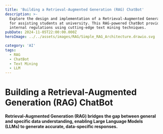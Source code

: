```yaml
---
title: 'Building a Retrieval-Augmented Generation (RAG) ChatBot'
description: >-
  Explore the design and implementation of a Retrieval-Augmented Generation (RAG) ChatBot
  for assisting students at university. This RAG-powered ChatBot provides information about
  internal regulations using cutting-edge text mining techniques.
pubDate: 2024-11-05T22:00:00.000Z
heroImage: ../../assets/images/RAG/Simple_RAG_Architecture.drawio.svg

category: 'AI'
tags:
  - RAG
  - ChatBot
  - Text Mining
  - LLM
---
```


# Building a Retrieval-Augmented Generation (RAG) ChatBot

**Retrieval-Augmented Generation (RAG) bridges the gap between general and specific data understanding, enabling Large Language Models (LLMs) to generate accurate, data-specific responses.**

